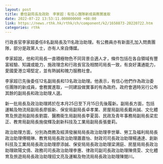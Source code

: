 ```yaml
---
layout: post
title: 委任副局長及政助　李家超：有信心團隊新成員務實進取
date: 2022-07-22 13:53:11.000000000 +08:00
link: https://news.rthk.hk/rthk/ch/component/k2/1658873-20220722.htm
categories: rthk
---
```


行政長官李家超委任8名副局長及11名政治助理。有公務員亦有新面孔加入問責團隊，部分是政黨人士，亦有人來自傳媒。

李家超說，他和司局長一直積極物色不同背景合適人才，條件包括在各自領域有豐富經驗、知識或能力，施政理念和行政長官及相關司局長一致，有良好溝通能力，愛國愛港立場堅定，並有熱誠和魄力服務社會。

李家超已先後委任12名副局長和13名政治助理。他表示，有信心他們作為政治委任團隊的新成員，會務實進取，一同建設做實事的有為政府。政府會適時另行公布其餘的副局長和政治助理人選。

新一批局長及政治助理將於在本月25日至下月15日先後履新。副局長方面，包括運輸及物流局副局長廖振新、保安局副局長卓孝業、房屋局副局長戴尚誠、文化體育及旅遊局副局長劉震、醫務衞生局副局長李夏茵、民政及青年事務局副局長梁宏正、教育局副局長施俊輝及創新科技及工業局副局長張曼莉。

政治助理方面，分別為商務及經濟發展局局長政治助理李世華、勞工及福利局局長政治助理傅曉琳、教育局局長政治助理蕭嘉怡、財政司司長政治助理楊通達、創新科技及工業局局長政治助理廖添誠、保安局局長政治助理梁溯庭、房屋局局長政治助理歐陽文倩、政務司司長政治助理李惠、律政司副司長政治助理陳倩雯、文化體育及旅遊局局長政治助理招文亮及運輸及物流局局長政治助理陳閱川。
